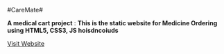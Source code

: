 #CareMate#

**A medical cart project**
: **This is the static website for Medicine Ordering using HTML5, CSS3, JS hoisdncoiuds**


[Visit Website](https://medical-cart-project.vercel.app/)
